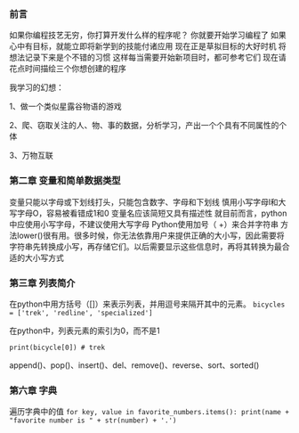 ### 前言

如果你编程技艺无穷，你打算开发什么样的程序呢？
你就要开始学习编程了
如果心中有目标，就能立即将新学到的技能付诸应用
现在正是草拟目标的大好时机
将想法记录下来是个不错的习惯
这样每当需要开始新项目时，都可参考它们
现在请花点时间描绘三个你想创建的程序

我学习的幻想：

1、做一个类似星露谷物语的游戏

2、爬、窃取关注的人、物、事的数据，分析学习，产出一个个具有不同属性的个体

3、万物互联

### 第二章 变量和简单数据类型
变量只能以字母或下划线打头，只能包含数字、字母和下划线
慎用小写字母l和大写字母O，容易被看错成1和0
变量名应该简短又具有描述性
就目前而言，python中应使用小写字母，不建议使用大写字母
Python使用加号（ +）来合并字符串
方法lower()很有用。很多时候，你无法依靠用户来提供正确的大小写，因此需要将字符串先转换成小写，再存储它们。以后需要显示这些信息时，再将其转换为最合适的大小写方式

### 第三章 列表简介
在python中用方括号（[]）来表示列表，并用逗号来隔开其中的元素。
`bicycles = ['trek', 'redline', 'specialized']`

在python中，列表元素的索引为0，而不是1

`print(bicycle[0]) # trek`

append()、pop()、insert()、del、remove()、reverse、sort、sorted() 
### 第六章 字典
遍历字典中的值
`for key, value in favorite_numbers.items():
    print(name + "favorite number is " + str(number) + '.')`

